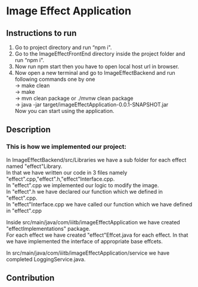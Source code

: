 # Image Effect Application

## Instructions to run
1. Go to project directory and run “npm i".
2. Go to the ImageEffectFrontEnd directory inside the project folder and run “npm i".
3. Now run npm start then you have to open local host url in browser.
4. Now open a new terminal and go to ImageEffectBackend and run following commands one by one  
-> make clean  
-> make  
-> mvn clean package  or ./mvnw clean package   
-> java -jar target/imageEffectApplication-0.0.1-SNAPSHOT.jar   
Now you can start using the application.  

## Description
### This is how we implemented our project:
In ImageEffectBackend/src/Libraries we have a sub folder for each effect named "effect"Library.  
In that we have written our code in 3 files namely "effect".cpp,"effect".h,"effect"Interface.cpp.  
In "effect".cpp we implemented our logic to modify the image.    
In "effect".h we have declared our function which we defined in "effect".cpp.   
In "effect"Interface.cpp we have called our function which we have defined in "effect".cpp    
   
Inside src/main/java/com/iiitb/imageEffectApplication we have created "effectImplementations" package.   
For each effect we have created "effect"Effcet.java for each effect. In that we have implemented the interface of appropriate base effcets.   
   
In src/main/java/com/iiitb/imageEffectApplication/service we have completed LoggingService.java.


## Contribution
